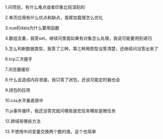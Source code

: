 1.问项目，有什么难点或者印象比较深刻的



2.单页应用有什么优点和缺点，首屏加载慢怎么优化



3.vue的data为什么要用函数



4.数组去重，我答set，继续问里面如果有对象怎么处理，我说可能要用到递归



5.怎么判断数据类型，我答了三种，第三种用原型没答清楚，还继续问没答出来了



6.tcp三次握手



7.浏览器缓存



8.什么会造成内存泄漏，我只答了闭包，还说可能定时器也会



9.闭包的应用



10.css水平垂直居中



11.js事件循环，我还没答完就问哪些是宏任务哪些是微任务



12.跨域有哪些方法



13.不使用中间变量交换两个数的值，这个也简单
